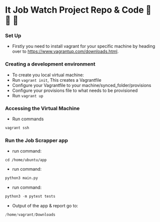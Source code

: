 # It Job Watch Project Repo & Code :banana: :peach: :monkey:

### Set Up
- Firstly you need to install vagrant for your specific machine by heading over to https://www.vagrantup.com/downloads.html.

### Creating a development environment
- To create you local virtual machine:
- Run `vagrant init`, This creates a Vagrantfile
- Configure your Vagrantfile to your machine/synced_folder/provisions
- Configure your provisions file to what needs to be provisioned
- Run `vagrant up`

### Accessing the Virtual Machine
- Run commands
```python
vagrant ssh
```

### Run the Job Scrapper app
- run command:
```
cd /home/ubuntu/app
```
- run command:

```python
python3 main.py
```
- run command:

```python
python3 -m pytest tests
```
- Output of the app & report go to:

```python
/home/vagrant/Downloads
```
